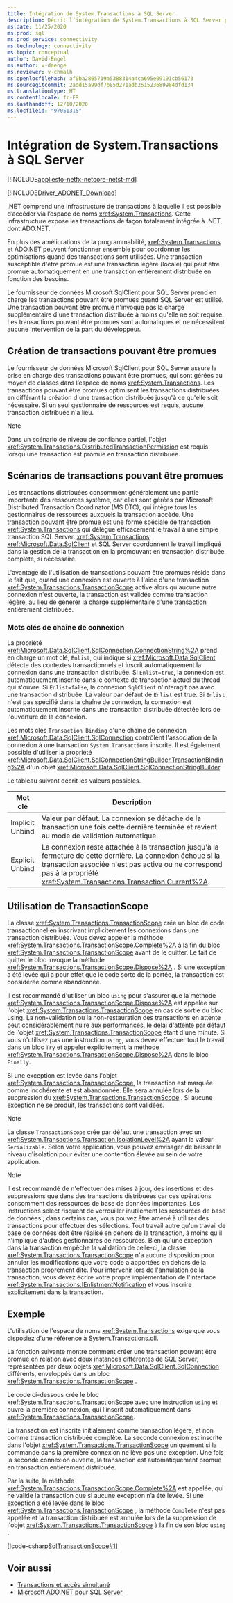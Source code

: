 ```yaml
---
title: Intégration de System.Transactions à SQL Server
description: Décrit l’intégration de System.Transactions à SQL Server pour utiliser des transactions distribuées.
ms.date: 11/25/2020
ms.prod: sql
ms.prod_service: connectivity
ms.technology: connectivity
ms.topic: conceptual
author: David-Engel
ms.author: v-daenge
ms.reviewer: v-chmalh
ms.openlocfilehash: af0ba2865719a5388314a4ca695e09191cb56173
ms.sourcegitcommit: 2add15a99df7b85d271adb261523689984dfd134
ms.translationtype: HT
ms.contentlocale: fr-FR
ms.lasthandoff: 12/10/2020
ms.locfileid: "97051315"
---
```

# <a name="systemtransactions-integration-with-sql-server"></a>Intégration de System.Transactions à SQL Server

[!INCLUDE[appliesto-netfx-netcore-netst-md](../../includes/appliesto-netfx-netcore-netst-md.md)]

[!INCLUDE[Driver_ADONET_Download](../../includes/driver_adonet_download.md)]

.NET comprend une infrastructure de transactions à laquelle il est possible d’accéder via l’espace de noms <xref:System.Transactions>. Cette infrastructure expose les transactions de façon totalement intégrée à .NET, dont ADO.NET.  
  
En plus des améliorations de la programmabilité, <xref:System.Transactions> et ADO.NET peuvent fonctionner ensemble pour coordonner les optimisations quand des transactions sont utilisées. Une transaction susceptible d'être promue est une transaction légère (locale) qui peut être promue automatiquement en une transaction entièrement distribuée en fonction des besoins.

Le fournisseur de données Microsoft SqlClient pour SQL Server prend en charge les transactions pouvant être promues quand SQL Server est utilisé. Une transaction pouvant être promue n'invoque pas la charge supplémentaire d'une transaction distribuée à moins qu'elle ne soit requise. Les transactions pouvant être promues sont automatiques et ne nécessitent aucune intervention de la part du développeur.

## <a name="creating-promotable-transactions"></a>Création de transactions pouvant être promues

Le fournisseur de données Microsoft SqlClient pour SQL Server assure la prise en charge des transactions pouvant être promues, qui sont gérées au moyen de classes dans l’espace de noms <xref:System.Transactions>. Les transactions pouvant être promues optimisent les transactions distribuées en différant la création d'une transaction distribuée jusqu'à ce qu'elle soit nécessaire. Si un seul gestionnaire de ressources est requis, aucune transaction distribuée n'a lieu.

> [!NOTE]
> Dans un scénario de niveau de confiance partiel, l'objet <xref:System.Transactions.DistributedTransactionPermission> est requis lorsqu'une transaction est promue en transaction distribuée.

## <a name="promotable-transaction-scenarios"></a>Scénarios de transactions pouvant être promues

Les transactions distribuées consomment généralement une partie importante des ressources système, car elles sont gérées par Microsoft Distributed Transaction Coordinator (MS DTC), qui intègre tous les gestionnaires de ressources auxquels la transaction accède. Une transaction pouvant être promue est une forme spéciale de transaction <xref:System.Transactions> qui délègue efficacement le travail à une simple transaction SQL Server. <xref:System.Transactions>, <xref:Microsoft.Data.SqlClient> et SQL Server coordonnent le travail impliqué dans la gestion de la transaction en la promouvant en transaction distribuée complète, si nécessaire.

L'avantage de l'utilisation de transactions pouvant être promues réside dans le fait que, quand une connexion est ouverte à l'aide d'une transaction <xref:System.Transactions.TransactionScope> active alors qu'aucune autre connexion n'est ouverte, la transaction est validée comme transaction légère, au lieu de générer la charge supplémentaire d'une transaction entièrement distribuée.

### <a name="connection-string-keywords"></a>Mots clés de chaîne de connexion

La propriété <xref:Microsoft.Data.SqlClient.SqlConnection.ConnectionString%2A> prend en charge un mot clé, `Enlist`, qui indique si <xref:Microsoft.Data.SqlClient> détecte des contextes transactionnels et inscrit automatiquement la connexion dans une transaction distribuée. Si `Enlist=true`, la connexion est automatiquement inscrite dans le contexte de transaction actuel du thread qui s'ouvre. Si `Enlist=false`, la connexion `SqlClient` n'interagit pas avec une transaction distribuée. La valeur par défaut de `Enlist` est true. Si `Enlist` n'est pas spécifié dans la chaîne de connexion, la connexion est automatiquement inscrite dans une transaction distribuée détectée lors de l'ouverture de la connexion.

Les mots clés `Transaction Binding` d'une chaîne de connexion <xref:Microsoft.Data.SqlClient.SqlConnection> contrôlent l'association de la connexion à une transaction `System.Transactions` inscrite. Il est également possible d'utiliser la propriété <xref:Microsoft.Data.SqlClient.SqlConnectionStringBuilder.TransactionBinding%2A> d'un objet <xref:Microsoft.Data.SqlClient.SqlConnectionStringBuilder>.

Le tableau suivant décrit les valeurs possibles.
  
|Mot clé|Description|  
|-------------|-----------------|  
|Implicit Unbind|Valeur par défaut. La connexion se détache de la transaction une fois cette dernière terminée et revient au mode de validation automatique.|
|Explicit Unbind|La connexion reste attachée à la transaction jusqu'à la fermeture de cette dernière. La connexion échoue si la transaction associée n'est pas active ou ne correspond pas à la propriété <xref:System.Transactions.Transaction.Current%2A>.|

## <a name="using-transactionscope"></a>Utilisation de TransactionScope

La classe <xref:System.Transactions.TransactionScope> crée un bloc de code transactionnel en inscrivant implicitement les connexions dans une transaction distribuée. Vous devez appeler la méthode <xref:System.Transactions.TransactionScope.Complete%2A> à la fin du bloc <xref:System.Transactions.TransactionScope> avant de le quitter. Le fait de quitter le bloc invoque la méthode <xref:System.Transactions.TransactionScope.Dispose%2A> . Si une exception a été levée qui a pour effet que le code sorte de la portée, la transaction est considérée comme abandonnée.

Il est recommandé d'utiliser un bloc `using` pour s'assurer que la méthode <xref:System.Transactions.TransactionScope.Dispose%2A> est appelée sur l'objet <xref:System.Transactions.TransactionScope> en cas de sortie du bloc using. La non-validation ou la non-restauration des transactions en attente peut considérablement nuire aux performances, le délai d'attente par défaut de l'objet <xref:System.Transactions.TransactionScope> étant d'une minute. Si vous n'utilisez pas une instruction `using`, vous devez effectuer tout le travail dans un bloc `Try` et appeler explicitement la méthode <xref:System.Transactions.TransactionScope.Dispose%2A> dans le bloc `Finally`.

Si une exception est levée dans l'objet <xref:System.Transactions.TransactionScope>, la transaction est marquée comme incohérente et est abandonnée. Elle sera annulée lors de la suppression du <xref:System.Transactions.TransactionScope> . Si aucune exception ne se produit, les transactions sont validées.

> [!NOTE]
> La classe `TransactionScope` crée par défaut une transaction avec un <xref:System.Transactions.Transaction.IsolationLevel%2A> ayant la valeur `Serializable`. Selon votre application, vous pouvez envisager de baisser le niveau d'isolation pour éviter une contention élevée au sein de votre application.

> [!NOTE]
> Il est recommandé de n'effectuer des mises à jour, des insertions et des suppressions que dans des transactions distribuées car ces opérations consomment des ressources de base de données importantes. Les instructions select risquent de verrouiller inutilement les ressources de base de données ; dans certains cas, vous pouvez être amené à utiliser des transactions pour effectuer des sélections. Tout travail autre qu'un travail de base de données doit être réalisé en dehors de la transaction, à moins qu'il n'implique d'autres gestionnaires de ressources.
Bien qu'une exception dans la transaction empêche la validation de celle-ci, la classe <xref:System.Transactions.TransactionScope> n'a aucune disposition pour annuler les modifications que votre code a apportées en dehors de la transaction proprement dite. Pour intervenir lors de l'annulation de la transaction, vous devez écrire votre propre implémentation de l'interface <xref:System.Transactions.IEnlistmentNotification> et vous inscrire explicitement dans la transaction.

## <a name="example"></a>Exemple

L'utilisation de l'espace de noms <xref:System.Transactions> exige que vous disposiez d'une référence à System.Transactions.dll.

La fonction suivante montre comment créer une transaction pouvant être promue en relation avec deux instances différentes de SQL Server, représentées par deux objets <xref:Microsoft.Data.SqlClient.SqlConnection> différents, enveloppés dans un bloc <xref:System.Transactions.TransactionScope> .

Le code ci-dessous crée le bloc <xref:System.Transactions.TransactionScope> avec une instruction `using` et ouvre la première connexion, qui l’inscrit automatiquement dans <xref:System.Transactions.TransactionScope>.

La transaction est inscrite initialement comme transaction légère, et non comme transaction distribuée complète. La seconde connexion est inscrite dans l'objet <xref:System.Transactions.TransactionScope> uniquement si la commande dans la première connexion ne lève pas une exception. Une fois la seconde connexion ouverte, la transaction est automatiquement promue en transaction entièrement distribuée.

Par la suite, la méthode <xref:System.Transactions.TransactionScope.Complete%2A> est appelée, qui ne valide la transaction que si aucune exception n’a été levée. Si une exception a été levée dans le bloc <xref:System.Transactions.TransactionScope> , la méthode `Complete` n'est pas appelée et la transaction distribuée est annulée lors de la suppression de l'objet <xref:System.Transactions.TransactionScope> à la fin de son bloc `using` .

[!code-csharp[SqlTransactionScope#1](~/../sqlclient/doc/samples/SqlTransactionScope.cs#1)]

## <a name="see-also"></a>Voir aussi

- [Transactions et accès simultané](transactions-and-concurrency.md)
- [Microsoft ADO.NET pour SQL Server](microsoft-ado-net-sql-server.md)
